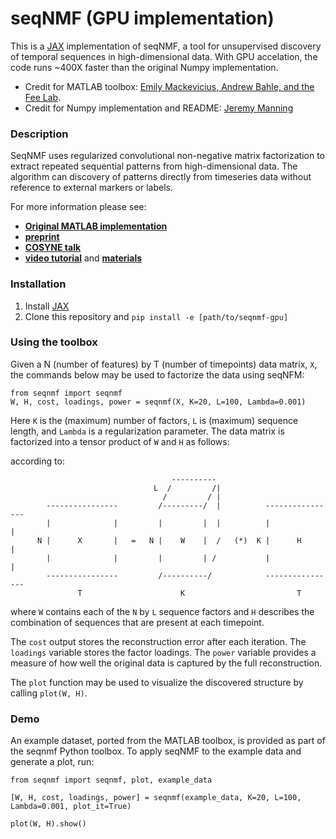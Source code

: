 # seqNMF (GPU implementation)

This is a [JAX](https://github.com/google/jax) implementation of seqNMF, a tool for unsupervised discovery of temporal sequences in high-dimensional data. With GPU accelation, the code runs ~400X faster than the original Numpy implementation. 

- Credit for MATLAB toolbox: [Emily Mackevicius, Andrew Bahle, and the Fee Lab](http://web.mit.edu/feelab/).
- Credit for Numpy implementation and README: [Jeremy Manning](http://www.context-lab.com/)

### Description
SeqNMF uses regularized convolutional non-negative matrix factorization to extract repeated sequential patterns from high-dimensional data. The algorithm can discovery of patterns directly from timeseries data without reference to external markers or labels.

For more information please see:
- [**Original MATLAB implementation**](https://github.com/FeeLab/seqNMF)
- [**preprint**](https://www.biorxiv.org/content/early/2018/03/02/273128)
- [**COSYNE talk**](https://www.youtube.com/watch?reload=9&v=XyWtCtZ_m-8)
- [**video tutorial**](https://cbmm.mit.edu/video/unsupervised-discovery-temporal-sequences-high-dimensional-datasets) and [**materials**](https://stellar.mit.edu/S/project/bcs-comp-tut/materials.html)

### Installation
1. Install [JAX](https://github.com/google/jax)
2. Clone this repository and ```pip install -e [path/to/seqnmf-gpu]```


### Using the toolbox
Given a N (number of features) by T (number of timepoints) data matrix, `X`, the commands below may be used to factorize the data using seqNFM:
```
from seqnmf import seqnmf
W, H, cost, loadings, power = seqnmf(X, K=20, L=100, Lambda=0.001)
```
Here `K` is the (maximum) number of factors, `L` is (maximum) sequence length, and `Lambda` is a regularization parameter.  The data matrix is factorized into a tensor product of `W` and `H` as follows:

according to:
```
                                    ----------    
                                L  /         /|
                                  /         / |
        ----------------         /---------/  |          ----------------
        |              |         |         |  |          |              |
      N |      X       |   =   N |    W    |  /   (*)  K |      H       |           
        |              |         |         | /           |              |
        ----------------         /----------/            ----------------
               T                      K                         T
```
where `W` contains each of the `N` by `L` sequence factors and `H` describes the combination of sequences that are present at each timepoint.

The `cost` output stores the reconstruction error after each iteration.  The `loadings` variable stores the factor loadings.  The `power` variable provides a measure of how well the original data is captured by the full reconstruction.

The `plot` function may be used to visualize the discovered structure by calling `plot(W, H)`.

### Demo

An example dataset, ported from the MATLAB toolbox, is provided as part of the seqnmf Python toolbox.  To apply seqNMF to the example data and generate a plot, run:
```
from seqnmf import seqnmf, plot, example_data

[W, H, cost, loadings, power] = seqnmf(example_data, K=20, L=100, Lambda=0.001, plot_it=True)

plot(W, H).show()
```

